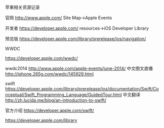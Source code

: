 苹果相关资源记录

官网
http://www.apple.com/
	Site Map->Apple Events

开发者
https://developer.apple.com/
	resources->iOS Developer Library


预览版
https://developer.apple.com/library/prerelease/ios/navigation/


WWDC

https://developer.apple.com/wwdc/

wwdc2014
http://www.apple.com/apple-events/june-2014/
中文图文直播
http://iphone.265g.com/wwdc/145929.html


swift
https://developer.apple.com/library/prerelease/ios/documentation/Swift/Conceptual/Swift_Programming_Language/GuidedTour.html
中文翻译
http://zh.lucida.me/blog/an-introduction-to-swift/

官方介绍
https://developer.apple.com/swift/

https://developer.apple.com/library